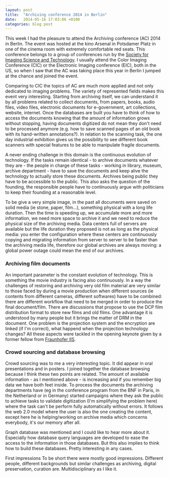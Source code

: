 ```yaml
---
layout: post
title:  "Archiving conference 2014 in Berlin"
date:   2014-05-16 17:03:06 +0100
categories: blog post
---
```

This week I had the pleasure to attend the Archiving conference (AC) 2014 in Berlin. The event was hosted at the kino Arsenal in Potsdamer Platz in one of the cinema room with extremely comfortable red seats. This conference belongs to a group of conferences run by the [Society for Imaging Science and Technology][link-IST]. I usually attend the Color Imaging Conference (CIC) or the Electronic Imaging conference (EIC), both in the US, so when I saw that the AC was taking place this year in Berlin I jumped at the chance and joined the event.

Comparing to CIC the topics of AC are much more applied and not only dedicated to imaging problems. The variety of represented fields makes this event very interesting. Starting from archiving itself, we can understand it by all problems related to collect documents, from papers, books, audio files, video files, electronic documents for e-government, art collections, website, internet. Once the databases are built you have to think of how to access the documents knowing that the amount of information grows without stopping, having documents digitized do not mean they don't need to be processed anymore (e.g. how to save scanned pages of an old book with its hand-written annotations?). In relation to the scanning task, the one day industrial exhibition gives us the possibility to see different book scanners with special features to be able to manipulate fragile documents.

A never ending challenge in this domain is the continuous evolution of technology. If the tasks remain identical - to archive documents whatever they are - the people in charge of these tasks - working in library, museum, archive department - have to save the documents and keep alive the technology to actually store these documents. Archives being public they have to be accessible to the public. This also asks the question of the founding, the responsible people have to continuously argue with politicians to keep their founding at a reasonable level.

To be give a very simple image, in the past all documents were saved on solid media (ie stone, paper, film...), something physical with a long life duration. Then the time is speeding up, we accumulate more and more information, we need more space to archive it and we need to reduce the physical size of the archiving media. Data centers full of servers are available but the life duration they proposed is not as long as the physical media: you enter the configuration where these centers are continuously copying and migrating information from server to server to be faster than the archiving media life, therefore our global archives are always moving: a global power outage could mean the end of our archives.

### Archiving film documents
An important parameter is the constant evolution of technology. This is something the movie industry is facing also continuously. In a way the challenges of restoring and archiving very old film material are very similar to those faced by during a movie production when different sources (ie contents from different cameras, different softwares) have to be combined: there are different workflow that need to be merged in order to produce the final document/film. There are discussions that propose to use the DCP film distribution format to store new films and old films. One advantage it is understood by many people but it brings the matter of DRM in the document. One problem is the projection system and the encryption are linked (if I'm correct), what happend when the projection technology changes? All these aspects were tackled in the opening keynote given by a former fellow from [Fraunhofer IIS][link-IIS].

### Crowd sourcing and database browsing
Crowd sourcing was to me a very interesting topic. It did appear in oral presentations and in posters. I joined together the database browsing because I think these two points are related. The amount of available information - as I mentioned above - is increasing and if you remember big data we have both feet inside. To process the documents the archiving departments have (eg in the conference program from the BNF in Paris, in the Netherland or in Germany) started campaigns where they ask the public to achieve tasks to validate digitization (I'm simplifying the problem here) where the task can't be perform fully automatically without errors. It follows the web 2.0 model where the user is also the one creating the content, except here he is helping/working on archive media which concerns everybody, it's our memory after all.

Graph database was mentioned and I could like to hear more about it. Especially how database query languages are developed to ease the access to the information in those databases. But this also implies to think how to build these databases. Pretty interesting in any cases.

First impressions
To be short there were mostly good impressions. Different people, different backgrounds but similar challenges as archiving, digital preservation, curation are. Multidisciplinary as I like it.

[link-IST]: http://www.imaging.org/
[link-IIS]: http://www.iis.fraunhofer.de/en.html
